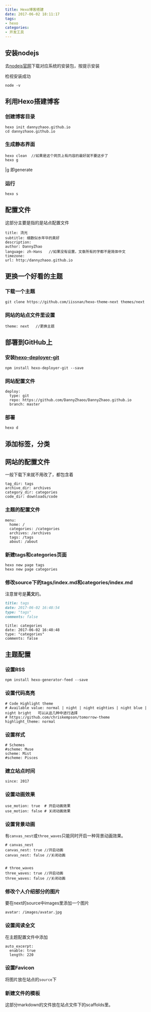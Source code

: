 ```yaml
---
title: Hexo博客搭建
date: 2017-06-02 18:11:17
tags: 
- hexo
categories: 
- 开发工具
---
```


## 安装nodejs

去[nodejs官网](https://nodejs.org/en/download/)下载对应系统的安装包，按提示安装

检视安装成功

```shell
node -v	
```

## 利用Hexo搭建博客

### 创建博客目录

```shell
hexo init dannyzhaoo.github.io
cd dannyzhaoo.github.io
```

### 生成静态界面

``` shell
hexo clean  //如果是这个网页上有内容的最好就不要这步了
hexo g
```

|g 即generate

### 运行

```shell
hexo s
```

## 配置文件

这部分主要是指的是站点配置文件

```
title: 流光
subtitle: 细数似水年华的美好
description:
author: DannyZhao
language: zh-Hans   //如果没有设置，文章所有的字都不是简体中文
timezone:
url: http:/dannyzhaoo.github.io
```

## 更换一个好看的主题

### 下载一个主题

```she
git clone https://github.com/iissnan/hexo-theme-next themes/next
```

### 网站的站点文件里设置

```
theme: next   //更换主题
```

## 部署到GitHub上

### 安装[hexo-deployer-git](https://github.com/hexojs/hexo-deployer-git)

```shell
npm install hexo-deployer-git --save
```

### 网站配置文件

```
deploy:
  type: git
  repo: https://github.com/DannyZhaoo/DannyZhaoo.github.io
  branch: master
```

### 部署

```shell
hexo d
```

## 添加标签，分类

## 网站的配置文件

一般下载下来就不用改了，都包含着

```
tag_dir: tags
archive_dir: archives
category_dir: categories
code_dir: downloads/code
```

### 主题的配置文件

```
menu:
  home: /
  categories: /categories
  archives: /archives
  tags: /tags
  about: /about
```

### 新建tags和categories页面

```
hexo new page tags
hexo new page categories
```

### 修改source下的tags/index.md和categories/index.md

注意冒号是**英文**的。

```markdown
title: tags
date: 2017-06-02 16:48:54
type: "tags"
comments: false
```

```
title: categories
date: 2017-06-02 16:48:48
type: "categories"
comments: false

```

## 主题配置

### 设置RSS

```shell
npm install hexo-generator-feed --save
```

### 设置代码高亮

```
# Code Highlight theme
# Available value: normal | night | night eighties | night blue | night bright   可以从这几种中进行选择
# https://github.com/chriskempson/tomorrow-theme
highlight_theme: normal
```

### 设置样式

```
# Schemes
#scheme: Muse
scheme: Mist
#scheme: Pisces
```

### 建立站点时间

```
since: 2017
```

### 设置动画效果

```
use_motion: true  # 开启动画效果
use_motion: false # 关闭动画效果
```

### 设置背景动画

有`canvas_nest`或`three_waves`只能同时开启一种背景动画效果。

```
# canvas_nest
canvas_nest: true //开启动画
canvas_nest: false //关闭动画


# three_waves
three_waves: true //开启动画
three_waves: false //关闭动画
```

### 修改个人介绍部分的图片

要在next的source中images里添加一个图片

```
avatar: /images/avatar.jpg
```

### 设置阅读全文

在主题配置文件中添加

```
auto_excerpt:
  enable: true
  length: 220
```

### 设置Favicon

将图片放在站点的`source`下

### 新建文件的模板

这部分markdown的文件放在站点文件下的scaffolds里。